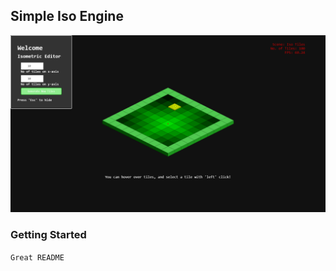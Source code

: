 ## Simple Iso Engine
![Simple Iso Engine](public/demo.png)

### Getting Started
``` Great README ```
